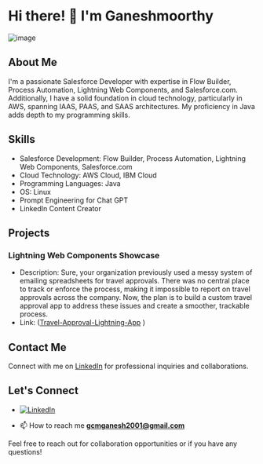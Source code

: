 # Hi there! 👋 I'm Ganeshmoorthy
![image](https://github.com/Mr-Techganesh/Mr-Techganesh/assets/117075085/eb95cf5a-2bfb-45b8-8dc6-77279265fe3b)


## About Me
I'm a passionate Salesforce Developer with expertise in Flow Builder, Process Automation, Lightning Web Components, and Salesforce.com. Additionally, I have a solid foundation in cloud technology, particularly in AWS, spanning IAAS, PAAS, and SAAS architectures. My proficiency in Java adds depth to my programming skills.

## Skills
- Salesforce Development: Flow Builder, Process Automation, Lightning Web Components, Salesforce.com
- Cloud Technology: AWS Cloud, IBM Cloud
- Programming Languages: Java
- OS: Linux
- Prompt Engineering for Chat GPT
- LinkedIn Content Creator

## Projects
### Lightning Web Components Showcase
- Description: Sure, your organization previously used a messy system of emailing spreadsheets for travel approvals. There was no central place to track or enforce the process, making it impossible to report on travel approvals across the company. Now, the plan is to build a custom travel approval app to address these issues and create a smoother, trackable process.
- Link: ([Travel-Approval-Lightning-App](https://github.com/Mr-Techganesh/Travel-Approval-Lightning-App) )


## Contact Me
Connect with me on [LinkedIn](link-to-your-LinkedIn-profile) for professional inquiries and collaborations.

## Let's Connect
- [![LinkedIn](https://img.shields.io/badge/LinkedIn-%230077B5.svg?logo=linkedin&logoColor=white)](https://linkedin.com/in/www.linkedin.com/in/ganesh-moorthy) 

- 📫 How to reach me **gcmganesh2001@gmail.com**

Feel free to reach out for collaboration opportunities or if you have any questions!

